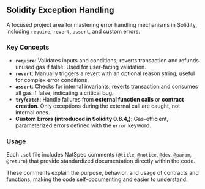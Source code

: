 ## Solidity Exception Handling

A focused project area for mastering error handling mechanisms in Solidity, including `require`, `revert`, `assert`, and custom errors.

### Key Concepts
- **`require`**: Validates inputs and conditions; reverts transaction and refunds unused gas if false. Used for user-facing validation.
- **`revert`**: Manually triggers a revert with an optional reason string; useful for complex error conditions.
- **`assert`**: Checks for internal invariants; reverts transaction and consumes all gas if false, indicating a critical bug.
- **`try`/`catch`**: Handle failures from **external function calls** or **contract creation**. Only exceptions during the external call are caught, not internal ones.
- **Custom Errors (introduced in Solidity 0.8.4,)**: Gas-efficient, parameterized errors defined with the `error` keyword.

### Usage
Each `.sol` file includes NatSpec comments (`@title`, `@notice`, `@dev`, `@param`, `@return`) that provide standardized documentation directly within the code. 

These comments explain the purpose, behavior, and usage of contracts and functions, making the code self-documenting and easier to understand.
